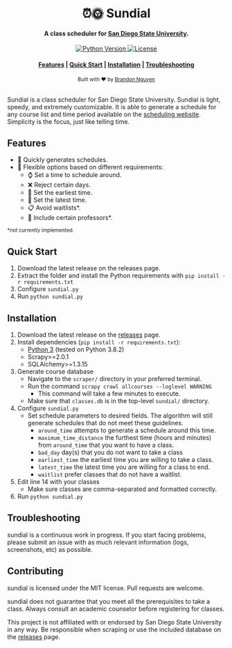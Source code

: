 <h1 align="center">
    ⏰🌞 Sundial
</h1>
<h4 align="center">
    A class scheduler for <a href="https://www.sdsu.edu/">San Diego State University</a>.
</h4>

<p align="center">
    <!-- Python Version -->
    <a href="https://www.python.org/downloads/">
        <img src="https://badgen.net/badge/python/3.8.3/?color=green" alt="Python Version" />
    </a>
    <a href="https://github.com/gnuyent/sundial/blob/master/LICENSE.md">
        <img src="https://badgen.net/badge/license/MIT/blue" alt="License" />
    </a>
</p>

<div align="center">
    <h4>
        <a href="#features">Features</a> |
        <a href="#quick-start">Quick Start</a> |
        <a href="#installation">Installation</a> |
        <a href="#troubleshooting">Troubleshooting</a>
    </h4>
</div>

<div align="center">
    <sub>Built with ❤ by <a href="https://github.com/gnuyent">Brandon Nguyen</a>
    </sub>
</div>
<br>

Sundial is a class scheduler for San Diego State University. Sundial is light, speedy, and extremely customizable. It is
able to generate a schedule for any course list and time period available on the 
[scheduling website](https://sunspot.sdsu.edu/schedule/search). Simplicity is the focus, just like telling time.

## Features
* 🏃 Quickly generates schedules.
* 🙆 Flexible options based on different requirements:
    * ⌚ Set a time to schedule around.
    * ❌ Reject certain days.
    * 🌄 Set the earliest time.
    * 🌙 Set the latest time.
    * 📋 Avoid waitlists*.
    * 👩‍ Include certain professors*.

<small>*not currently implemented.</small>
    
## Quick Start
1. Download the latest release on the releases page.
2. Extract the folder and install the Python requirements with `pip install -r requirements.txt`
3. Configure `sundial.py`
3. Run `python sundial.py`

## Installation
1. Download the latest release on the [releases](https://github.com/gnuyent/sundial/releases/) page.
2. Install dependencies (`pip install -r requirements.txt`):
    * [Python 3](https://www.python.org/downloads/) (tested on Python 3.8.2)
    * Scrapy>=2.0.1
    * SQLAlchemy>=1.3.15
3. Generate course database
    * Navigate to the `scraper/` directory in your preferred terminal.
    * Run the command `scrapy crawl allcourses --loglevel WARNING`
        * This command will take a few minutes to execute.
    * Make sure that `classes.db` is in the top-level `sundial/` directory.
3. Configure `sundial.py`
    * Set schedule parameters to desired fields. The algorithm will still generate schedules that do not meet these 
    guidelines.
        * `around_time` attempts to generate a schedule around this time.
        * `maximum_time_distance` the furthest time (hours and minutes) from `around_time` that you want to have a 
        class.
        * `bad_day` day(s) that you do not want to take a class
        * `earliest_time` the earliest time you are willing to take a class.
        * `latest_time` the latest time you are willing for a class to end.
        * `waitlist` prefer classes that do not have a waitlist.
4. Edit line 14 with your classes
    * Make sure classes are comma-separated and formatted correctly.
5. Run `python sundial.py`

## Troubleshooting
sundial is a continuous work in progress. If you start facing problems, please submit an issue with as much relevant 
information (logs, screenshots, etc) as possible.

## Contributing
sundial is licensed under the MIT license. Pull requests are welcome.

sundial does not guarantee that you meet all the prerequisites to take a class. Always consult an academic counselor
before registering for classes.

This project is not affiliated with or endorsed by San Diego State University in any way. Be responsible when scraping
or use the included database on the [releases](https://github.com/gnuyent/sundial/releases) page.
